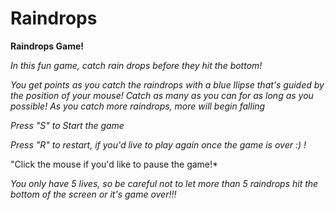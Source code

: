 Raindrops
=========

**Raindrops Game!**

*In this fun game, catch rain drops before they hit the bottom!*

*You get points as you catch the raindrops with a blue llipse that's guided by the position of your mouse! Catch as many as you can for as long as you possible! As you catch more raindrops, more will begin falling*

*Press "S" to Start the game*

*Press "R" to restart, if you'd live to play again once the game is over :) !*

"Click the mouse if you'd like to pause the game!*


*You only have 5 lives, so be careful not to let more than 5 raindrops hit the bottom of the screen or it's game over!!!*

